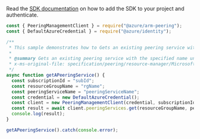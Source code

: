 Read the [SDK documentation](https://github.com/Azure/azure-sdk-for-js/blob/%40azure%2Farm-peering_2.0.1/sdk/peering/arm-peering/README.md) on how to add the SDK to your project and authenticate.

```javascript
const { PeeringManagementClient } = require("@azure/arm-peering");
const { DefaultAzureCredential } = require("@azure/identity");

/**
 * This sample demonstrates how to Gets an existing peering service with the specified name under the given subscription and resource group.
 *
 * @summary Gets an existing peering service with the specified name under the given subscription and resource group.
 * x-ms-original-file: specification/peering/resource-manager/Microsoft.Peering/stable/2021-06-01/examples/GetPeeringService.json
 */
async function getAPeeringService() {
  const subscriptionId = "subId";
  const resourceGroupName = "rgName";
  const peeringServiceName = "peeringServiceName";
  const credential = new DefaultAzureCredential();
  const client = new PeeringManagementClient(credential, subscriptionId);
  const result = await client.peeringServices.get(resourceGroupName, peeringServiceName);
  console.log(result);
}

getAPeeringService().catch(console.error);
```
